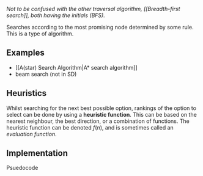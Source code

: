 *Not to be confused with the other traversal algorithm, [[Breadth-first search]], both having the initials (BFS).*

Searches according to the most promising node determined by some rule. 
This is a type of algorithm.
## Examples
- [[A(star) Search Algorithm|A* search algorithm]]
- beam search (not in SD)
## Heuristics
Whilst searching for the next best possible option, rankings of the option to select can be done by using a **heuristic function**. This can be based on the nearest neighbour, the best direction, or a combination of functions. The heuristic function can be denoted $f(n)$, and is sometimes called an *evaluation function*.
## Implementation
Psuedocode

